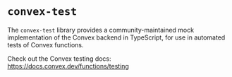 # `convex-test`

The `convex-test` library provides a community-maintained mock implementation of
the Convex backend in TypeScript, for use in automated tests of Convex
functions.

Check out the Convex testing docs: https://docs.convex.dev/functions/testing
